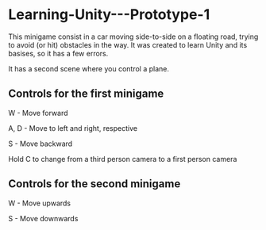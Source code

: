 # Learning-Unity---Prototype-1

This minigame consist in a car moving side-to-side on a floating road, trying to avoid (or hit) obstacles in the way. It was created to learn Unity and its basises, so it has a few errors.

It has a second scene where you control a plane.

## Controls for the first minigame

W - Move forward

A, D - Move to left and right, respective

S - Move backward

Hold C to change from a third person camera to a first person camera

## Controls for the second minigame

W - Move upwards

S - Move downwards


